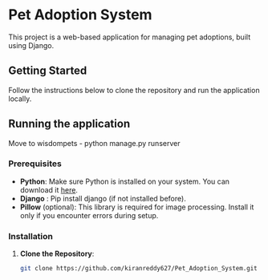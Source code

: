 # Pet Adoption System

This project is a web-based application for managing pet adoptions, built using Django.

## Getting Started

Follow the instructions below to clone the repository and run the application locally.

## Running the application

Move to wisdompets  - python manage.py runserver

### Prerequisites

- **Python**: Make sure Python is installed on your system. You can download it [here](https://www.python.org/downloads/).
- **Django** : Pip install django (if not installed before).
- **Pillow** (optional): This library is required for image processing. Install it only if you encounter errors during setup.


### Installation

1. **Clone the Repository**:
   ```bash
   git clone https://github.com/kiranreddy627/Pet_Adoption_System.git

